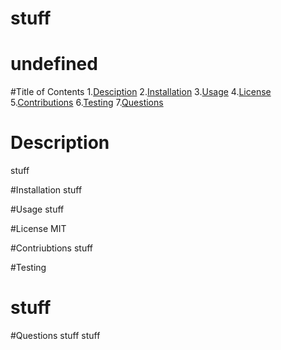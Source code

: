 # stuff

# undefined

#Title of
Contents 1.[Desciption](#Description) 2.[Installation](#Installation) 3.[Usage](#Usage) 4.[License](#License) 5.[Contributions](#Contributions) 6.[Testing](#Testing) 7.[Questions](#Questions)

# Description

stuff

#Installation stuff

#Usage stuff

#License MIT

#Contriubtions stuff

#Testing

# stuff

#Questions stuff stuff
